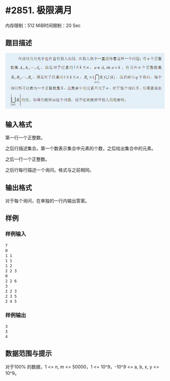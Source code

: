 # #2851. 极限满月

内存限制：512 MiB时间限制：20 Sec

## 题目描述

![](upload/201209/ss.jpg)

## 输入格式

第一行一个正整数。

之后行描述集合。第一个数表示集合中元素的个数，之后给出集合中的元素。

之后一行一个正整数。

之后行每行描述一个询问。格式与之前相同。

## 输出格式

对于每个询问，在单独的一行内输出答案。

## 样例

### 样例输入

    
    7
    0
    1 1
    1 1
    1 2
    2 2 3
    0
    2 2 6
    3
    2 2 3
    2 3 5
    2 4 5
    
    

### 样例输出

    
    3
    3
    4
    
    

## 数据范围与提示


对于100% 的数据，1 <= n, m <= 50000，1 <= 10^9，-10^9 <= a, b, x, y <= 10^9。
